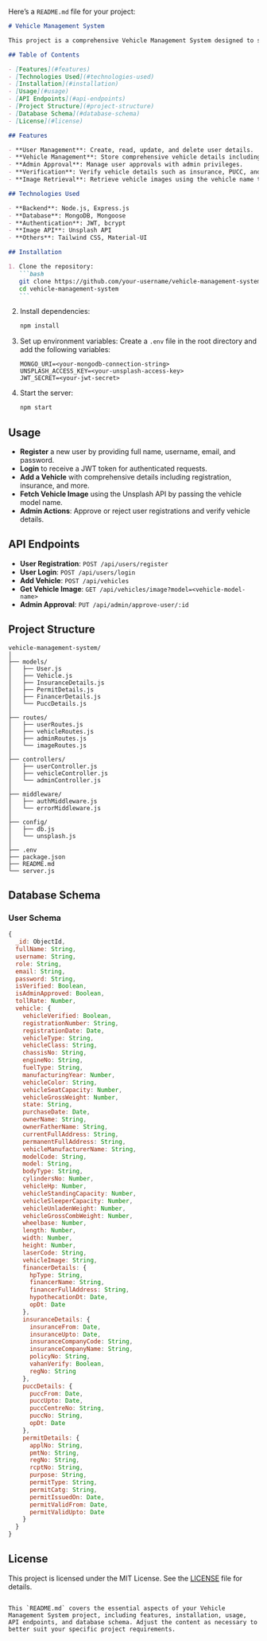 Here’s a `README.md` file for your project:

````markdown
# Vehicle Management System

This project is a comprehensive Vehicle Management System designed to store, manage, and verify vehicle details. The system uses MongoDB as the database to store user and vehicle information, including verification details, insurance, permit information, and more.

## Table of Contents

- [Features](#features)
- [Technologies Used](#technologies-used)
- [Installation](#installation)
- [Usage](#usage)
- [API Endpoints](#api-endpoints)
- [Project Structure](#project-structure)
- [Database Schema](#database-schema)
- [License](#license)

## Features

- **User Management**: Create, read, update, and delete user details.
- **Vehicle Management**: Store comprehensive vehicle details including registration, insurance, PUCC, and permits.
- **Admin Approval**: Manage user approvals with admin privileges.
- **Verification**: Verify vehicle details such as insurance, PUCC, and permits.
- **Image Retrieval**: Retrieve vehicle images using the vehicle name through Unsplash API integration.

## Technologies Used

- **Backend**: Node.js, Express.js
- **Database**: MongoDB, Mongoose
- **Authentication**: JWT, bcrypt
- **Image API**: Unsplash API
- **Others**: Tailwind CSS, Material-UI

## Installation

1. Clone the repository:
   ```bash
   git clone https://github.com/your-username/vehicle-management-system.git
   cd vehicle-management-system
   ```
````

2. Install dependencies:

   ```bash
   npm install
   ```

3. Set up environment variables:
   Create a `.env` file in the root directory and add the following variables:

   ```env
   MONGO_URI=<your-mongodb-connection-string>
   UNSPLASH_ACCESS_KEY=<your-unsplash-access-key>
   JWT_SECRET=<your-jwt-secret>
   ```

4. Start the server:
   ```bash
   npm start
   ```

## Usage

- **Register** a new user by providing full name, username, email, and password.
- **Login** to receive a JWT token for authenticated requests.
- **Add a Vehicle** with comprehensive details including registration, insurance, and more.
- **Fetch Vehicle Image** using the Unsplash API by passing the vehicle model name.
- **Admin Actions**: Approve or reject user registrations and verify vehicle details.

## API Endpoints

- **User Registration**: `POST /api/users/register`
- **User Login**: `POST /api/users/login`
- **Add Vehicle**: `POST /api/vehicles`
- **Get Vehicle Image**: `GET /api/vehicles/image?model=<vehicle-model-name>`
- **Admin Approval**: `PUT /api/admin/approve-user/:id`

## Project Structure

```
vehicle-management-system/
│
├── models/
│   ├── User.js
│   ├── Vehicle.js
│   ├── InsuranceDetails.js
│   ├── PermitDetails.js
│   ├── FinancerDetails.js
│   └── PuccDetails.js
│
├── routes/
│   ├── userRoutes.js
│   ├── vehicleRoutes.js
│   ├── adminRoutes.js
│   └── imageRoutes.js
│
├── controllers/
│   ├── userController.js
│   ├── vehicleController.js
│   └── adminController.js
│
├── middleware/
│   ├── authMiddleware.js
│   └── errorMiddleware.js
│
├── config/
│   ├── db.js
│   └── unsplash.js
│
├── .env
├── package.json
├── README.md
└── server.js
```

## Database Schema

### User Schema

```javascript
{
  _id: ObjectId,
  fullName: String,
  username: String,
  role: String,
  email: String,
  password: String,
  isVerified: Boolean,
  isAdminApproved: Boolean,
  tollRate: Number,
  vehicle: {
    vehicleVerified: Boolean,
    registrationNumber: String,
    registrationDate: Date,
    vehicleType: String,
    vehicleClass: String,
    chassisNo: String,
    engineNo: String,
    fuelType: String,
    manufacturingYear: Number,
    vehicleColor: String,
    vehicleSeatCapacity: Number,
    vehicleGrossWeight: Number,
    state: String,
    purchaseDate: Date,
    ownerName: String,
    ownerFatherName: String,
    currentFullAddress: String,
    permanentFullAddress: String,
    vehicleManufacturerName: String,
    modelCode: String,
    model: String,
    bodyType: String,
    cylindersNo: Number,
    vehicleHp: Number,
    vehicleStandingCapacity: Number,
    vehicleSleeperCapacity: Number,
    vehicleUnladenWeight: Number,
    vehicleGrossCombWeight: Number,
    wheelbase: Number,
    length: Number,
    width: Number,
    height: Number,
    laserCode: String,
    vehicleImage: String,
    financerDetails: {
      hpType: String,
      financerName: String,
      financerFullAddress: String,
      hypothecationDt: Date,
      opDt: Date
    },
    insuranceDetails: {
      insuranceFrom: Date,
      insuranceUpto: Date,
      insuranceCompanyCode: String,
      insuranceCompanyName: String,
      policyNo: String,
      vahanVerify: Boolean,
      regNo: String
    },
    puccDetails: {
      puccFrom: Date,
      puccUpto: Date,
      puccCentreNo: String,
      puccNo: String,
      opDt: Date
    },
    permitDetails: {
      applNo: String,
      pmtNo: String,
      regNo: String,
      rcptNo: String,
      purpose: String,
      permitType: String,
      permitCatg: String,
      permitIssuedOn: Date,
      permitValidFrom: Date,
      permitValidUpto: Date
    }
  }
}
```

## License

This project is licensed under the MIT License. See the [LICENSE](LICENSE) file for details.

```

This `README.md` covers the essential aspects of your Vehicle Management System project, including features, installation, usage, API endpoints, and database schema. Adjust the content as necessary to better suit your specific project requirements.
```
